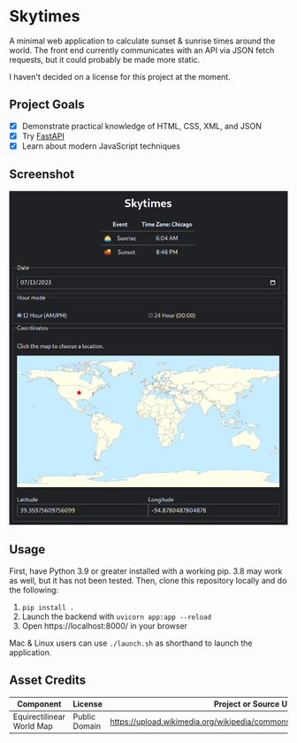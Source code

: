 # Skytimes

A minimal web application to calculate sunset & sunrise times around
the world. The front end currently communicates with an API via JSON
fetch requests, but it could probably be made more static.

I haven't decided on a license for this project at the moment.

## Project Goals

- [x] Demonstrate practical knowledge of HTML, CSS, XML, and JSON
- [x] Try [FastAPI](https://fastapi.tiangolo.com/)
- [x] Learn about modern JavaScript techniques

## Screenshot

![A screenshot of the project](doc/desktop_screenshot.png)

## Usage

First, have Python 3.9 or greater installed with a working pip.
3.8 may work as well, but it has not been tested. Then, clone
this repository locally and do the following:

1. `pip install .`
2. Launch the backend with `uvicorn app:app --reload`
3. Open https://localhost:8000/ in your browser

Mac & Linux users can use `./launch.sh` as shorthand to launch the application.

## Asset Credits
| Component                 | License       | Project or Source URL                                                      |
|---------------------------|---------------|----------------------------------------------------------------------------|
| Equirectilinear World Map | Public Domain | https://upload.wikimedia.org/wikipedia/commons/a/ac/World_location_map.svg |
